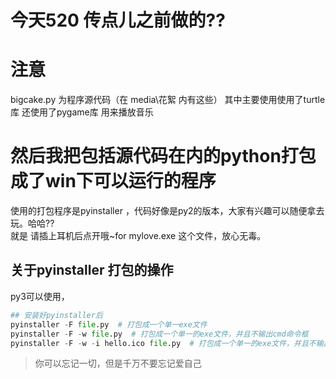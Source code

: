 # 今天520 传点儿之前做的??

# 注意 
bigcake.py 为程序源代码（在 media\花絮 内有这些）
其中主要使用使用了turtle库
还使用了pygame库 用来播放音乐

# 然后我把包括源代码在内的python打包成了win下可以运行的程序
使用的打包程序是pyinstaller ，代码好像是py2的版本，大家有兴趣可以随便拿去玩。哈哈??  
就是 请插上耳机后点开哦~for mylove.exe  这个文件，放心无毒。


## 关于pyinstaller 打包的操作
py3可以使用，
```python
## 安装好pyinstaller后
pyinstaller -F file.py  # 打包成一个单一exe文件
pyinstaller -F -w file.py  # 打包成一个单一的exe文件，并且不输出cmd命令框
pyinstaller -F -w -i hello.ico file.py  # 打包成一个单一的exe文件，并且不输出cmd命令框，并且把hello.ico设为exe的图标
```

>你可以忘记一切，但是千万不要忘记爱自己
